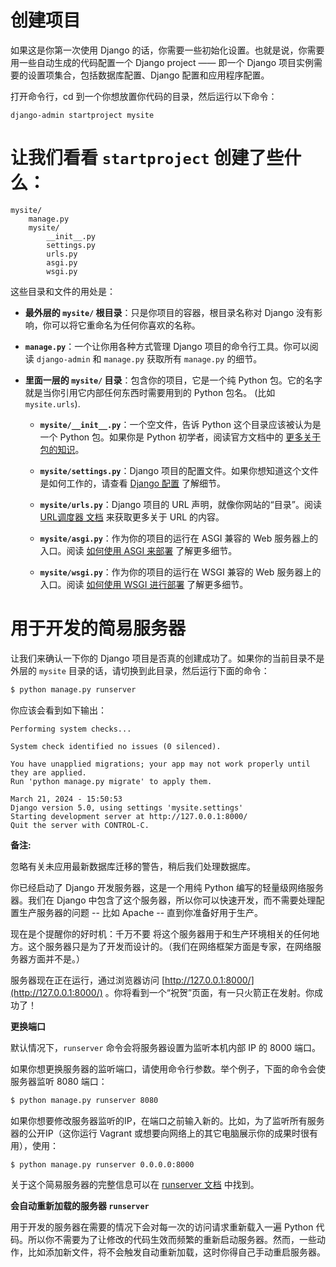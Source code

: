 # 创建项目
如果这是你第一次使用 Django 的话，你需要一些初始化设置。也就是说，你需要用一些自动生成的代码配置一个 Django project —— 即一个 Django 项目实例需要的设置项集合，包括数据库配置、Django 配置和应用程序配置。

打开命令行，cd 到一个你想放置你代码的目录，然后运行以下命令：

```django-admin startproject mysite```



# 让我们看看 `startproject` 创建了些什么：

```
mysite/
    manage.py
    mysite/
        __init__.py
        settings.py
        urls.py
        asgi.py
        wsgi.py
```

这些目录和文件的用处是：

- **最外层的 `mysite/` 根目录**：只是你项目的容器，根目录名称对 Django 没有影响，你可以将它重命名为任何你喜欢的名称。

- **`manage.py`**：一个让你用各种方式管理 Django 项目的命令行工具。你可以阅读 `django-admin` 和 `manage.py` 获取所有 `manage.py` 的细节。

- **里面一层的 `mysite/` 目录**：包含你的项目，它是一个纯 Python 包。它的名字就是当你引用它内部任何东西时需要用到的 Python 包名。 (比如 `mysite.urls`).

    - **`mysite/__init__.py`**：一个空文件，告诉 Python 这个目录应该被认为是一个 Python 包。如果你是 Python 初学者，阅读官方文档中的 [更多关于包的知识](https://docs.python.org/3/tutorial/modules.html#packages)。

    - **`mysite/settings.py`**：Django 项目的配置文件。如果你想知道这个文件是如何工作的，请查看 [Django 配置](https://docs.djangoproject.com/en/3.2/topics/settings/) 了解细节。

    - **`mysite/urls.py`**：Django 项目的 URL 声明，就像你网站的“目录”。阅读 [URL调度器 文档](https://docs.djangoproject.com/en/3.2/topics/http/urls/) 来获取更多关于 URL 的内容。

    - **`mysite/asgi.py`**：作为你的项目的运行在 ASGI 兼容的 Web 服务器上的入口。阅读 [如何使用 ASGI 来部署](https://docs.djangoproject.com/en/3.2/howto/deployment/asgi/) 了解更多细节。

    - **`mysite/wsgi.py`**：作为你的项目的运行在 WSGI 兼容的 Web 服务器上的入口。阅读 [如何使用 WSGI 进行部署](https://docs.djangoproject.com/en/3.2/howto/deployment/wsgi/) 了解更多细节。


# 用于开发的简易服务器

让我们来确认一下你的 Django 项目是否真的创建成功了。如果你的当前目录不是外层的 `mysite` 目录的话，请切换到此目录，然后运行下面的命令：

```bash
$ python manage.py runserver
```

你应该会看到如下输出：

```
Performing system checks...

System check identified no issues (0 silenced).

You have unapplied migrations; your app may not work properly until they are applied.
Run 'python manage.py migrate' to apply them.

March 21, 2024 - 15:50:53
Django version 5.0, using settings 'mysite.settings'
Starting development server at http://127.0.0.1:8000/
Quit the server with CONTROL-C.
```

**备注:**

忽略有关未应用最新数据库迁移的警告，稍后我们处理数据库。

你已经启动了 Django 开发服务器，这是一个用纯 Python 编写的轻量级网络服务器。我们在 Django 中包含了这个服务器，所以你可以快速开发，而不需要处理配置生产服务器的问题 -- 比如 Apache -- 直到你准备好用于生产。

现在是个提醒你的好时机：千万不要 将这个服务器用于和生产环境相关的任何地方。这个服务器只是为了开发而设计的。（我们在网络框架方面是专家，在网络服务器方面并不是。）

服务器现在正在运行，通过浏览器访问 [http://127.0.0.1:8000/](http://127.0.0.1:8000/) 。你将看到一个“祝贺”页面，有一只火箭正在发射。你成功了！

**更换端口**

默认情况下，`runserver` 命令会将服务器设置为监听本机内部 IP 的 8000 端口。

如果你想更换服务器的监听端口，请使用命令行参数。举个例子，下面的命令会使服务器监听 8080 端口：

```bash
$ python manage.py runserver 8080
```

如果你想要修改服务器监听的IP，在端口之前输入新的。比如，为了监听所有服务器的公开IP（这你运行 Vagrant 或想要向网络上的其它电脑展示你的成果时很有用），使用：

```bash
$ python manage.py runserver 0.0.0.0:8000
```

关于这个简易服务器的完整信息可以在 [runserver 文档](https://docs.djangoproject.com/en/3.2/ref/django-admin/#runserver) 中找到。

**会自动重新加载的服务器 `runserver`**

用于开发的服务器在需要的情况下会对每一次的访问请求重新载入一遍 Python 代码。所以你不需要为了让修改的代码生效而频繁的重新启动服务器。然而，一些动作，比如添加新文件，将不会触发自动重新加载，这时你得自己手动重启服务器。
